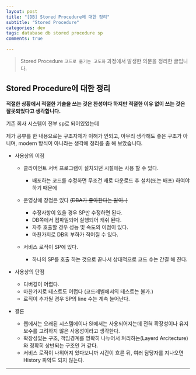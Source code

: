 ```yaml
---  
layout: post  
title: "[DB] Stored Procedure에 대한 정리"  
subtitle: "Stored Procedure"  
categories: dev
tags: database db stored procedure sp
comments: true  

---
```

> Stored Procedure `코드로 옮기는 고도화` 과정에서 발생한 의문을 정리한 글입니다.

## Stored Procedure에 대한 정리

__적절한 상황에서 적절한 기술을 쓰는 것은 찬성이다 하지만 적절한 이유 없이 쓰는 것은 잘못되었다고 생각합니다.__

기존 회사 시스템이 전부 sp로 되어있었는데

제가 공부를 한 내용으로는 구조자체가 이해가 안되고, 아무리 생각해도 좋은 구조가 아니며, modern 방식이 아니라는 생각에 정리를 좀 해 보았습니다.

* 사용상의 이점
  * 클라이언트 서버 프로그램이 설치되던 시절에는 사용 할 수 있다.
    * 배포하는 코드를 수정하면 무조건 새로 다운로드 후 설치(또는 배포) 하여야 하기 때문에

  * 운영상에 장점은 있다 ~~(DBA가 좋아한다는 말이..)~~
    * 수정사항이 있을 경우 SP만 수정하면 된다.
    * DB쪽에서 컴파일되어 실행되어 캐쉬 된다.
    * 자주 호출할 경우 성능 및 속도의 이점이 있다.
    * 마찬가지로 DB의 부하가 적어질 수 있다.

  * 서비스 로직이 SP에 있다.
    * 하나의 SP를 호출 하는 것으로 끝나서 상대적으로 코드 수는 간결 해 진다.


* 사용상의 단점
  * 디버깅이 어렵다.
  * 마찬가지로 테스트도 어렵다 (코드레벨에서의 테스트는 불가.)
  * 로직이 추가될 경우 SP의 line 수는 계속 늘어난다.

* 결론

  * 웹에서는 오래된 시스템에이나 SI에서는 사용되어지는데 전혀 확장성이나 유지보수를 고려하지 않은 사용성이라고 생각한다.
  * 확장성있는 구조, 책임경계를 명확히 나누어서 처리하는(Layerd Arcitecture)와 정확히 상반되는 구조인 거 같다.
  * 서비스 로직이 나위어져 있다보니까 시간이 흐른 뒤, 여러 담당자를 지나오면 History 파악도 되지 않는다.
  

---